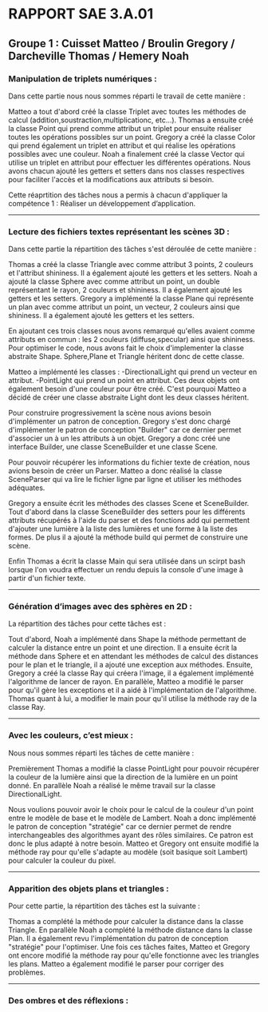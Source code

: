# RAPPORT SAE 3.A.01

## Groupe 1 : Cuisset Matteo / Broulin Gregory / Darcheville Thomas / Hemery Noah


### Manipulation de triplets numériques : 

Dans cette partie nous nous sommes réparti le travail de cette manière : 

Matteo a tout d'abord créé la classe Triplet avec toutes les méthodes de calcul (addition,soustraction,multiplicationc, etc...).
Thomas a ensuite créé la classe Point qui prend comme attribut un triplet pour ensuite réaliser toutes les opérations possibles sur un point.
Gregory a créé la classe Color qui prend également un triplet en attribut et qui réalise les opérations possibles avec une couleur.
Noah a finalement créé la classe Vector qui utilise un triplet en attribut pour effectuer les différentes opérations.
Nous avons chacun ajouté les getters et setters dans nos classes respectives pour faciliter l'accès et la modifications aux attributs si besoin.

Cette réaprtition des tâches nous a permis à chacun d'appliquer la compétence 1 : Réaliser un développement d’application. 

---

### Lecture des fichiers textes représentant les scènes 3D :

Dans cette partie la répartition des tâches s'est déroulée de cette manière :

Thomas a créé la classe Triangle avec comme attribut 3 points, 2 couleurs et l'attribut shininess. Il a également ajouté les getters et les setters.
Noah a ajouté la classe Sphere avec comme attribut un point, un double représentant le rayon, 2 couleurs et shininess. Il a également ajouté les getters et les setters.
Gregory a implémenté la classe Plane qui représente un plan avec comme attribut un point, un vecteur, 2 couleurs ainsi que shininess. Il a également ajouté les getters et les setters.

En ajoutant ces trois classes nous avons remarqué qu'elles avaient comme attributs en commun : les 2 couleurs (diffuse,specular) ainsi que shininess. Pour optimiser le code, nous avons fait le choix d'implementer la classe abstraite Shape. Sphere,Plane et Triangle héritent donc de cette classe.


Matteo a implémenté les classes : -DirectionalLight qui prend un vecteur en attribut.
                                  -PointLight qui prend un point en attribut.
Ces deux objets ont également besoin d'une couleur pour être créé. C'est pourquoi Matteo a décidé de créer une classe abstraite Light dont les deux classes héritent.

Pour construire progressivement la scène nous avions besoin d'implémenter un patron de conception.
Gregory s'est donc chargé d'implémenter le patron de conception "Builder" car ce dernier permet d'associer un à un les attributs à un objet. Gregory a donc créé une interface Builder, une classe SceneBuilder et une classe Scene.

Pour pouvoir récupérer les informations du fichier texte de création, nous avions besoin de créer un Parser. Matteo a donc réalisé la classe SceneParser qui va lire le fichier ligne par ligne et utiliser les méthodes adéquates.

Gregory a ensuite écrit les méthodes des classes Scene et SceneBuilder. Tout d'abord dans la classe SceneBuilder des setters pour les différents attributs récupérés à l'aide du parser et des fonctions add qui permettent d'ajouter une lumière à la liste des lumières et une forme à la liste des formes. De plus il a ajouté la méthode build qui permet de construire une scène.

Enfin Thomas a écrit la classe Main qui sera utilisée dans un scirpt bash lorsque l'on voudra effectuer un rendu depuis la console d'une image à partir d'un fichier texte.

---

### Génération d’images avec des sphères en 2D :

La répartition des tâches pour cette tâches est :

Tout d'abord, Noah a implémenté dans Shape la méthode permettant de calculer la distance entre un point et une direction. Il a ensuite écrit la méthode dans Sphere et en attendant les méthodes de calcul des distances pour le plan et le triangle, il a ajouté une exception aux méthodes.
Ensuite, Gregory a créé la classe Ray qui créera l'image, il a également implémenté l'algorithme de lancer de rayon.
En parallèle, Matteo a modifié le parser pour qu'il gère les exceptions et il a aidé à l'implémentation de l'algorithme.
Thomas quant à lui, a modifier le main pour qu'il utilise la méthode ray de la classe Ray.

---

### Avec les couleurs, c’est mieux :

Nous nous sommes réparti les tâches de cette manière :

Premièrement Thomas a modifié la classe PointLight pour pouvoir récupérer la couleur de la lumière ainsi que la direction de la lumière en un point donné.
En parallèle Noah a réalisé le même travail sur la classe DirectionalLight.

Nous voulions pouvoir avoir le choix pour le calcul de la couleur d'un point entre le modèle de base et le modèle de Lambert.
Noah a donc implémenté le patron de conception "stratégie" car ce dernier permet de rendre interchangeables des algorithmes ayant des rôles similaires. Ce patron est donc le plus adapté à notre besoin.
Matteo et Gregory ont ensuite modifié la méthode ray pour qu'elle s'adapte au modèle (soit basique soit Lambert) pour calculer la couleur du pixel.

---

### Apparition des objets plans et triangles :

Pour cette partie, la répartition des tâches est la suivante :

Thomas a complété la méthode pour calculer la distance dans la classe Triangle.
En parallèle Noah a complété la méthode distance dans la classe Plan. Il a également revu l'implémentation du patron de conception "stratégie" pour l'optimiser.
Une fois ces tâches faites, Matteo et Gregory ont encore modifié la méthode ray pour qu'elle fonctionne avec les triangles les plans.
Matteo a également modifié le parser pour corriger des problèmes.

---

### Des ombres et des réflexions :















